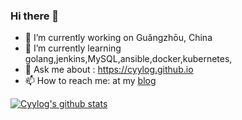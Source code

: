 ### Hi there 👋
- 🔭 I’m currently working on Guǎngzhōu, China
- 🌱 I’m currently learning golang,jenkins,MySQL,ansible,docker,kubernetes,
- 💬 Ask me about : https://cyylog.github.io
- 📫 How to reach me:  at my [blog](https://cyylog.github.io)

[![Cyylog's github stats](https://github-readme-stats.vercel.app/api?username=cyylog&show_icons=true)](https://github.com/cyylog/Go_status)


